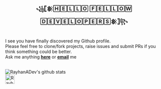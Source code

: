 <div align="center">
<h3>꧁𓊈𒆜🄷🄴🄻🄻🄾 🄵🄴🄻🄻🄾🅆 🄳🄴🅅🄴🄻🄾🄿🄴🅁🅂𒆜𓊉꧂</h2>
</div>

<br>
I see you have finally discovered my Github profile. <br>
Please feel free to clone/fork projects, raise issues and submit PRs if you think something could be better. <br>
Ask me anything <a href="https://github.com/RayhanADev/RayhanADev/issues/new"><b>here</b></a> or <a href="mailto:rayhan@adev.ml"><b>email</b></a> me<br>
<br>

![RayhanADev's github stats](https://github-readme-stats.vercel.app/api?username=RayhanADev&theme=gruvbox&show_icons=true)<br>
<a href="https://dev.to/rayhanadev">
  <img src="https://d2fltix0v2e0sb.cloudfront.net/dev-badge.svg" alt="RayhanADev's DEV Profile" height="30" width="30">
</a>
